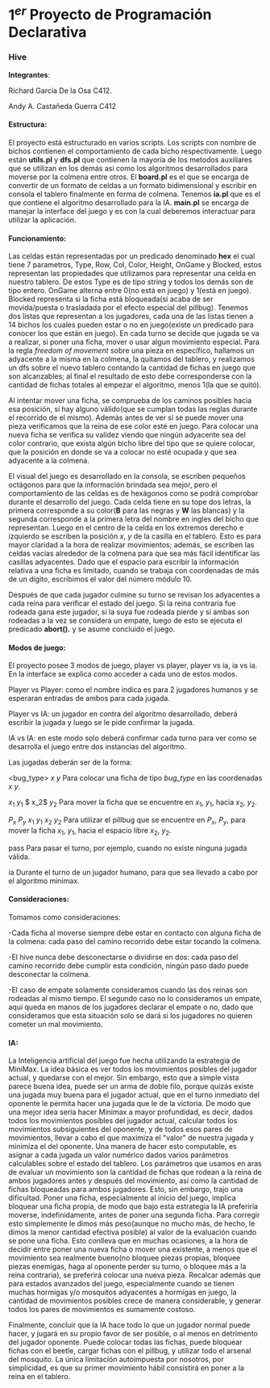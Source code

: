 # $1^{er}$ Proyecto de Programación Declarativa

### Hive

**Integrantes**:

Richard García De la Osa C412.

Andy A. Castañeda Guerra C412



#### Estructura:

El proyecto está estructurado en varios scripts. Los scripts con nombre de bichos contienen el comportamiento de cada bicho respectivamente. Luego están __utils.pl__ y __dfs.pl__ que contienen la mayoría de los metodos auxiliares que se utilizan en los demás asi como los algoritmos desarrollados para moverse por la colmena entre otros. El __board.pl__ es el que se encarga de convertir de un formato de celdas a un formato bidimensional y escribir en consola el tablero finalmente en forma de colmena. Tenemos __ia.pl__ que es el que contiene el algoritmo desarrollado para la IA. __main.pl__ se encarga de manejar la interface del juego y es con la cual deberemos interactuar para utilizar la aplicación.

#### Funcionamiento:

Las celdas están representadas por un predicado denominado __hex__ el cual tiene 7 parametros, Type, Row, Col, Color, Height, OnGame y Blocked, estos representan las propiedades que utilizamos para representar una celda en nuestro tablero. De estos Type es de tipo string y todos los demás son de tipo entero. OnGame alterna entre 0(no está en juego) y 1(está en juego). Blocked representa si la ficha está bloqueada(si acaba de ser movida/puesta o trasladada por el efecto especial del pillbug). Tenemos dos listas que representan a los jugadores, cada una de las listas tienen a 14 bichos los cuales pueden estar o no en juego(existe un predicado para conocer los que están en juego). En cada turno se decide que jugada se va a realizar, si poner una ficha, mover o usar algun movimiento especial. Para la regla *freedom of movement* sobre una pieza en específico, hallamos un adyacente a la misma en la colmena, la quitamos del tablero, y realizamos un dfs sobre el nuevo tablero contando la cantidad de fichas en juego que son alcanzables; al final el resultado de esto debe corresponderse con la cantidad de fichas totales al empezar el algoritmo, menos 1(la que se quitó). 

Al intentar mover una ficha, se comprueba de los caminos posibles hacia esa posición, si hay alguno válido(que se cumplan todas las reglas durante el recorrido de el mismo). Además antes de ver si se puede mover una pieza verificamos que la reina de ese color esté en juego. Para colocar una nueva ficha se verifica su validez viendo que ningún adyacente sea del color contrario, que exista algún bicho libre del tipo que se quiere colocar, que la posición en donde se va a colocar no esté ocupada y que sea adyacente a la colmena.

El visual del juego es desarrollado en la consola, se escriben pequeños octágonos para que la información brindada sea mejor, pero el comportamiento de las celdas es de hexágonos como se podrá comprobar durante el desarrollo del juego. Cada celda tiene en su tope dos letras, la primera corresponde a su color(__B__ para las negras y __W__ las blancas) y la segunda corresponde a la primera letra del nombre en ingles del bicho que representan. Luego en el centro de la celda en los extremos derecho e izquierdo se escriben la posición $x$, $y$ de la casilla en el tablero. Esto es para mayor claridad a la hora de realizar movimientos; además, se escriben las celdas vacías alrededor de la colmena para que sea más fácil identificar las casillas adyacentes. Dado que el espacio para escribir la información relativa a una ficha es limitado, cuando se trabaja con coordenadas de más de un dígito, escribimos el valor del número módulo 10. 

Después de que cada jugador culmine su turno se revisan los adyacentes a cada reina para verificar el estado del juego. Si la reina contraria fue rodeada gana este jugador, si la suya fue rodeada pierde y si ambas son rodeadas a la vez se considera un empate, luego de esto se ejecuta el predicado __abort().__ y se asume concluido el juego. 

#### Modos de juego:

El proyecto posee 3 modos de juego, player vs player, player vs ia, ia vs ia. En la interface se explica como acceder a cada uno de estos modos.

Player vs Player: como el nombre indica es para 2 jugadores humanos y se esperaran entradas de ambos para cada jugada.

Player vs IA: un jugador en contra del algoritmo desarrollado, deberá escribir la jugada y luego se le pide confirmar la jugada.

IA vs IA: en este modo solo deberá confirmar cada turno para ver como se desarrolla el juego entre dos instancias del algoritmo.



Las jugadas deberán ser de la forma:

<bug_type> $x$ $y$	 	Para colocar una ficha de tipo *bug_type* en las coordenadas $x$ $y$.

$x_1$ $y_1$ $ x_2$ $y_2$				 Para mover la ficha que se encuentre en $x_1$, $y_1$, hacia $x_2$, $y_2$.

$P_x$ $P_y$ $x_1$ $y_1$ $x_2$ $y_2$	 Para utilizar el pillbug que se encuentre en $P_x$, $P_y$, para mover la ficha $x_1$, $y_1$, hacia el espacio libre $x_2$, $y_2$.

pass							Para pasar el turno, por ejemplo, cuando no existe ninguna jugada válida.

ia								 Durante el turno de un jugador humano, para que sea llevado a cabo por el algoritmo minimax.

#### Consideraciones:

Tomamos como consideraciones:

-Cada ficha al moverse siempre debe estar en contacto con alguna ficha de la colmena: cada paso del camino recorrido debe estar tocando la colmena.

-El hive nunca debe desconectarse o dividirse en dos: cada paso del camino recorrido debe cumplir esta condición, ningún paso dado puede desconectar la colmena.

-El caso de empate solamente consideramos cuando las dos reinas son rodeadas al mismo tiempo. El segundo caso no lo consideramos un empate, aquí queda en manos de los jugadores declarar el empate o no, dado que consideramos que esta situación solo se dará si los jugadores no quieren cometer un mal movimiento.

#### IA:

La Inteligencia artificial del juego fue hecha utilizando la estrategia de MiniMax. La idea básica es ver todos los movimientos posibles del jugador actual, y quedarse con el mejor. Sin embargo, esto que a simple vista parece buena idea, puede ser un arma de doble filo, porque quizás existe una jugada muy buena para el jugador actual, que en el turno inmediato del oponente le permita hacer una jugada que le de la victoria. De modo que una mejor idea sería hacer Minimax a mayor profundidad, es decir, dados todos los movimientos posibles del jugador actual, calcular todos los movimientos subsiguientes del oponente, y de todos esos pares de movimientos, llevar a cabo el que maximiza el "valor" de nuestra jugada y minimiza el del oponente. Una manera de hacer esto computable, es asignar a cada jugada un valor numérico dados varios parámetros calculables sobre el estado del tablero. Los parámetros que usamos en aras de evaluar un movimiento son la cantidad de fichas que rodean a la reina de ambos jugadores antes y después del movimiento, así como la cantidad de fichas bloqueadas para ambos jugadores. Esto, sin embargo, trajo una dificultad. Poner una ficha, especialmente al inicio del juego, implica bloquear una ficha propia, de modo que bajo esta estrategia la IA preferiría moverse, indefinidamente, antes de poner una segunda ficha. Para corregir esto simplemente le dimos más peso(aunque no mucho más, de hecho, le dimos la menor cantidad efectiva posible) al valor de la evaluación cuando se pone una ficha. Esto conlleva que en muchas ocasiones, a la hora de decidir entre poner una nueva ficha o mover una existente, a menos que el movimiento sea realmente bueno(no bloquee piezas propias, bloquee piezas enemigas, haga al oponente perder su turno, o bloquee más a la reina contraria), se preferirá colocar una nueva pieza. Recalcar además que para estados avanzados del juego, especialmente cuando se tienen muchas hormigas y/o mosquitos adyacentes a hormigas en juego, la cantidad de movimientos posibles crece de manera considerable, y generar todos los pares de movimientos es sumamente costoso. 

Finalmente, concluir que la IA hace todo lo que un jugador normal puede hacer, y jugará en su propio favor de ser posible, o al menos en detrimento del jugador oponente. Puede colocar todas las fichas, puede bloquear fichas con el beetle, cargar fichas con el pillbug, y utilizar todo el arsenal del mosquito. La única limitación autoimpuesta por nosotros, por simplicidad, es que su primer movimiento hábil consistirá en poner a la reina en el tablero.